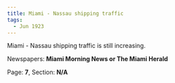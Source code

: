 ```yaml
---  
title: Miami - Nassau shipping traffic  
tags:  
  - Jun 1923  
---  
```

  
Miami - Nassau shipping traffic is still increasing.  
  
Newspapers: **Miami Morning News or The Miami Herald**  
  
Page: **7**, Section: **N/A** 

